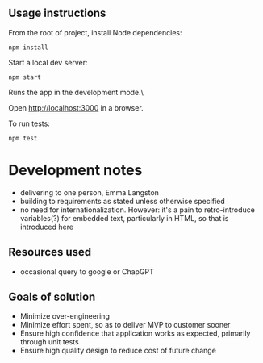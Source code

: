 ## Usage instructions

From the root of project, install Node dependencies:

 `npm install`

Start a local dev server:

  `npm start`

Runs the app in the development mode.\

Open [http://localhost:3000](http://localhost:3000) in a browser.

To run tests:

  `npm test`

# Development notes

- delivering to one person, Emma Langston
- building to requirements as stated unless otherwise specified
- no need for internationalization. However: it's a pain to retro-introduce variables(?) for embedded text, particularly in HTML, so that is introduced here

## Resources used

- occasional query to google or ChapGPT

## Goals of solution

- Minimize over-engineering
- Minimize effort spent, so as to deliver MVP to customer sooner
- Ensure high confidence that application works as expected, primarily through unit tests
- Ensure high quality design to reduce cost of future change

